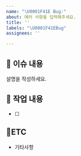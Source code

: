 ```yaml
---
name: "\U0001F41E Bug:"
about: 에러 사항을 입력해주세요.
title: ''
labels: "\U0001F41EBug"
assignees: ''

---
```


## :bookmark_tabs: 이슈 내용
설명을 작성하세요.

## :pencil:  작업 내용
- [ ]

## :round_pushpin:ETC
- 기타사항
